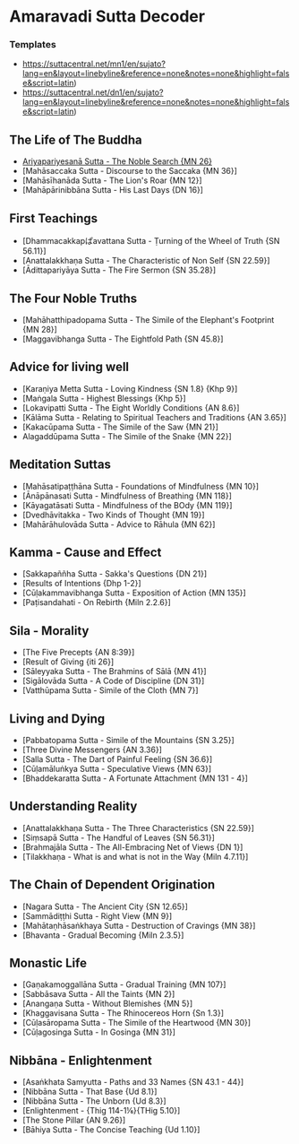 # Amaravadi Sutta Decoder

### Templates
- https://suttacentral.net/mn1/en/sujato?lang=en&layout=linebyline&reference=none&notes=none&highlight=false&script=latin)
- https://suttacentral.net/dn1/en/sujato?lang=en&layout=linebyline&reference=none&notes=none&highlight=false&script=latin)


## The Life of The Buddha
- [Ariyapariyesanā Sutta - The Noble Search {MN 26}](https://suttacentral.net/mn26/en/sujato?lang=en&layout=linebyline&reference=none&notes=none&highlight=false&script=latin)
- [Mahāsaccaka Sutta - Discourse to the Saccaka {MN 36}]
- [Mahāsīhanāda Sutta - The Lion's Roar {MN 12}]
- [Mahāpārinibbāna Sutta - His Last Days {DN 16}]


## First Teachings
- [Dhammacakkapぱavattana Sutta - Ṭurning of the Wheel of Truth {SN 56.11}]
- [Anattalakkhaṇa Sutta - The Characteristic of Non Self {SN 22.59}]
- [Ādittapariyāya Sutta - The Fire Sermon {SN 35.28}]

## The Four Noble Truths
- [Mahāhatthipadopama Sutta - The Simile of the Elephant's Footprint {MN 28}]
- [Maggavibhanga Sutta - The Eightfold Path {SN 45.8}]

## Advice for living well
- [Karaṇiya Metta Sutta - Loving Kindness {SN 1.8} {Khp 9}]
- [Maṅgala Sutta - Highest Blessings {Khp 5}]
- [Lokavipatti Sutta - The Eight Worldly Conditions {AN 8.6}]
- [Kālāma Sutta - Relating to Spiritual Teachers and Traditions {AN 3.65}]
- [Kakacūpama Sutta - The Simile of the Saw {MN 21}]
- Alagaddūpama Sutta - The Simile of the Snake {MN 22}]

## Meditation Suttas
- [Mahāsatipaṭṭhāna Sutta - Foundations of Mindfulness {MN 10}]
- [Ānāpānasati Sutta - Mindfulness of Breathing {MN 118}]
- [Kāyagatāsati Sutta - Mindfulness of the BOdy {MN 119}]
- [Dvedhāvitakka - Two Kinds of Thought {MN 19}]
- [Mahārāhulovāda Sutta - Advice to Rāhula {MN 62}]

## Kamma - Cause and Effect
- [Sakkapaññha Sutta - Sakka's Questions {DN 21}]
- [Results of Intentions {Dhp 1-2}]
- [Cūḷakammavibhanga Sutta - Exposition of Action {MN 135}]
- [Paṭisandahati - On Rebirth {Miln 2.2.6}]

## Sila - Morality
- [The Five Precepts {AN 8:39}]
- [Result of Giving {iti 26}]
- [Sāleyyaka Sutta - The Brahmins of Sālā {MN 41}]
- [Sigālovāda Sutta - A Code of Discipline {DN 31}]
- [Vatthūpama Sutta - Simile of the Cloth {MN 7}]

## Living and Dying
- [Pabbatopama Sutta - Simile of the Mountains {SN 3.25}]
- [Three Divine Messengers {AN 3.36}]
- [Salla Sutta - The Dart of Painful Feeling {SN 36.6}]
- [Cūḷamāluṅkya Sutta - Speculative Views {MN 63}]
- [Bhaddekaratta Sutta - A Fortunate Attachment {MN 131 - 4}]

## Understanding Reality
- [Anattalakkhaṇa Sutta - The Three Characteristics {SN 22.59}]
- [Siṃsapā Sutta - The Handful of Leaves {SN 56.31}]
- [Brahmajāla Sutta - The All-Embracing Net of Views {DN 1}]
- [Tilakkhaṇa - What is and what is not in the Way {Miln 4.7.11}]

## The Chain of Dependent Origination
- [Nagara Sutta - The Ancient City {SN 12.65}]
- [Sammādiṭṭhi Sutta - Right View {MN 9}]
- [Mahātaṇhāsaṅkhaya Sutta - Destruction of Cravings {MN 38}]
- [Bhavanta - Gradual Becoming {Miln 2.3.5}]

## Monastic Life
- [Gaṇakamoggallāna Sutta - Gradual Training {MN 107}]
- [Sabbāsava Sutta - All the Taints {MN 2}]
- [Anangaṇa Sutta - Without Blemishes {MN 5}]
- [Khaggavisana Sutta - The Rhinocereos Horn {Sn 1.3}]
- [Cūḷasāropama Sutta - The Simile of the Heartwood {MN 30}]
- [Cūḷagosinga Sutta - In Gosinga {MN 31}]

## Nibbāna - Enlightenment
- [Asaṅkhata Samyutta - Paths and 33 Names {SN 43.1 - 44}]
- [Nibbāna Sutta - That Base {Ud 8.1}]
- [Nibbāna Sutta - The Unborn {Ud 8.3}]
- [Enlightenment - {Thig 114-1⅙}{THig 5.10}]
- [The Stone Pillar {AN 9.26}]
- [Bāhiya Sutta - The Concise Teaching {Ud 1.10}]


